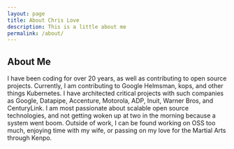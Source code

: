 ```yaml
---
layout: page
title: About Chris Love
description: This is a little about me
permalink: /about/
---
```


## About Me
I have been coding for over 20 years, as well as contributing to open source
projects. Currently, I am contributing to Google Helmsman, kops, and other
things Kubernetes. I have architected critical projects with such companies as
Google, Datapipe, Accenture, Motorola, ADP, Inuit, Warner Bros, and
CenturyLink. I am most passionate about scalable open source technologies, and
not getting woken up at two in the morning because a system went boom. Outside
of work, I can be found working on OSS too much, enjoying time with my wife, or
passing on my love for the Martial Arts through Kenpo.
